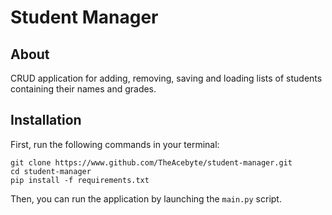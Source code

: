 # Student Manager
## About
CRUD application for adding, removing, saving and loading lists of students containing their names and grades.

## Installation
First, run the following commands in your terminal:
```
git clone https://www.github.com/TheAcebyte/student-manager.git
cd student-manager
pip install -f requirements.txt
```

Then, you can run the application by launching the `main.py` script.
